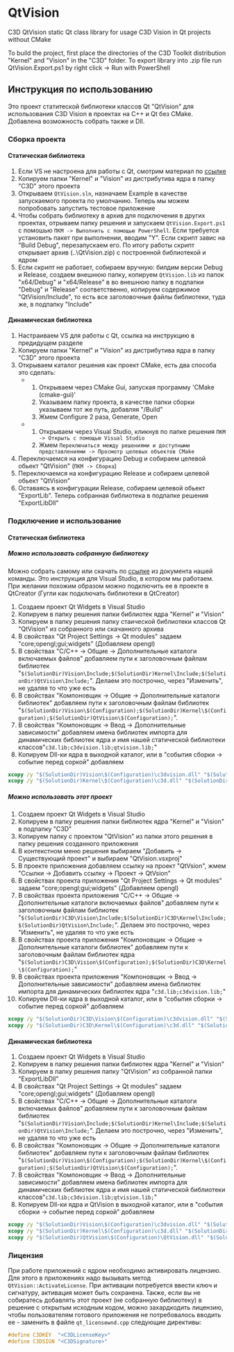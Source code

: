 # QtVision

C3D QtVision static Qt class library for usage C3D Vision in Qt projects without CMake

To build the project, first place the directories of the C3D Toolkit distribution "Kernel" and "Vision" in the "C3D" folder.
To export library into .zip file run QtVision.Export.ps1 by right click -> Run with PowerShell

## Инструкция по использованию

Это проект статитеской библиотеки классов Qt "QtVision" для использования C3D Vision в проектах на C++ и Qt без CMake. Добавлена возможность собрать также и Dll.

### Сборка проекта

#### Cтатическая библиотека

1. Если VS не настроена для работы с Qt, смотрим материал по [ссылке](http://wiki.mpu-cloud.ru/c3d-vision-getting-started)
1. Копируем папки "Kernel" и "Vision" из дистрибутива ядра в папку "C3D" этого проекта
1. Открываем `QtVision.sln`, назначаем Example в качестве запускаемого проекта по умолчанию. Теперь мы можем попробовать запустить тестовое приложение
1. Чтобы собрать библиотеку в архив для подключения в других проектах, отрываем папку решения и запускаем `QtVision.Export.ps1` с помошью `ПКМ -> Выполнить с помощью PowerShell`. Если требуется установить пакет при выполнении, вводим "Y". Если скрипт завис на "Build Debug", перезапускаем его. По итогу работы скрипт открывает архив (..\QtVision.zip) с построенной библиотекой и ядром
1. Если скрипт не работает, собираем вручную: билдим версии Debug и Release, создаем внешнюю папку, копируем `QtVision.lib` из папок "x64/Debug" и "x64/Release" в во внешнюю папку в подпапки "Debug" и "Release" соответственно, копируем содержимое "QtVision/Include", то есть все заголовочные файлы библиотеки, туда же, в подпапку "Include"

#### Динамическая библиотека

1. Настраиваем VS для работы с Qt, ссылка на инструкцию в предидущем разделе
1. Копируем папки "Kernel" и "Vision" из дистрибутива ядра в папку "C3D" этого проекта
1. Открываем каталог решения как проект CMake, есть два способа это сделать:
   - 1. Открываем через СMake Gui, запуская программу 'СMake (cmake-gui)'
     1. Указываем папку проекта, в качестве папки сборки указываем тот же путь, добавляя "/Build"
     1. Жмем Configure 2 раза, Generate, Open
   - 1. Открываем через Visual Studio, кликнув по папке решения `ПКМ -> Открыть с помощью Visual Studio`
     1. Жмем `Переключиться между решениями и доступными представлениями -> Просмотр целевых объектов CMake`
1. Переключаемся на конфигурацию Debug и собираем целевой обьект "QtVision" (`ПКМ -> Сборка`)
1. Переключаемся на конфигурацию Release и собираем целевой обьект "QtVision"
1. Оставаясь в конфигурации Release, собираем целевой обьект "ExportLib". Теперь собранная библиотека в подпапке решения "ExportLibDll"

### Подключение и использование

#### Cтатическая библиотека

##### Можно использовать собранную библиотеку

Можно собрать самому или скачать по [ссылке](https://clck.ru/YsCKE) из документа нашей команды. Это инструкция для Visual Studio, в котором мы работаем. При желании похожим образом можно подключить ее в проекте в QtCreator (Гугли как подключать библиотеки в QtCreator)

1. Создаем проект Qt Widgets в Visual Studio
1. Копируем в папку решения папки библиотек ядра "Kernel" и "Vision"
1. Копируем в папку решения папку стаической библиотеки классов Qt "QtVision" из собранного или скачанного архива
1. В свойствах "Qt Project Settings -> Qt modules" задаем "core;opengl;gui;widgets" (Добавляем opengl)
1. В свойствах "C/C++ -> Общие -> Дополнительные каталоги включаемых файлов" добавляем пути к заголовочным файлам библиотек "`$(SolutionDir)Vision\Include;$(SolutionDir)Kernel\Include;$(SolutionDir)QtVision\Include;`". Делаем это построчно, через "Изменить", не удаляя то что уже есть
1. В свойствах "Компоновщик -> Общие -> Дополнительные каталоги библиотек" добавляем пути к заголовочным файлам библиотек "`$(SolutionDir)Vision\$(Configuration);$(SolutionDir)Kernel\$(Configuration);$(SolutionDir)QtVision\$(Configuration);`".
1. В свойствах "Компоновщик -> Ввод -> Дополнительные зависимости" добавляем имена библиотек импорта для динамических библиотек ядра и имя нашей статической библиотеки классов"`c3d.lib;c3dvision.lib;qtvision.lib;`"
1. Копируем Dll-ки ядра в выходной каталог, или в "события сборки -> событие перед соркой" добавляем

```cmd
xcopy /y "$(SolutionDir)Vision\$(Configuration)\c3dvision.dll" "$(SolutionDir)$(Platform)\$(Configuration)"
xcopy /y "$(SolutionDir)Kernel\$(Configuration)\c3d.dll" "$(SolutionDir)$(Platform)\$(Configuration)"
```

##### Можно использовать этот проект

1. Создаем проект Qt Widgets в Visual Studio
1. Копируем в папку решения папки библиотек ядра "Kernel" и "Vision" в подпапку "C3D"
1. Копируем папку с проектом "QtVision" из папки этого решения в папку решения созданного приложения
1. В контекстном меню решения выбираем "Добавить -> Существующий проект" и выбираем "QtVision.vsxproj"
1. В проекте приложения добавляем ссылку на проект "QtVsion", жмем "Ссылки -> Добавить ссылку -> Проект -> QtVsion"
1. В свойствах проекта приложения "Qt Project Settings -> Qt modules" задаем "core;opengl;gui;widgets" (Добавляем opengl)
1. В свойствах проекта приложения "C/C++ -> Общие -> Дополнительные каталоги включаемых файлов" добавляем пути к заголовочным файлам библиотек "`$(SolutionDir)C3D\Vision\Include;$(SolutionDir)C3D\Kernel\Include;$(SolutionDir)QtVision\Include;`". Делаем это построчно, через "Изменить", не удаляя то что уже есть
1. В свойствах проекта приложения "Компоновщик -> Общие -> Дополнительные каталоги библиотек" добавляем пути к заголовочным файлам библиотек ядра "`$(SolutionDir)C3D\Vision\$(Configuration);$(SolutionDir)C3D\Kernel\$(Configuration);`"
1. В свойствах проекта приложения "Компоновщик -> Ввод -> Дополнительные зависимости" добавляем имена библиотек импорта для динамических библиотек ядра "`c3d.lib;c3dvision.lib;`"
1. Копируем Dll-ки ядра в выходной каталог, или в "события сборки -> событие перед соркой" добавляем

```cmd
xcopy /y "$(SolutionDir)C3D\Vision\$(Configuration)\c3dvision.dll" "$(SolutionDir)$(Platform)\$(Configuration)"
xcopy /y "$(SolutionDir)C3D\Kernel\$(Configuration)\c3d.dll" "$(SolutionDir)$(Platform)\$(Configuration)"
```

#### Динамическая библиотека

1. Создаем проект Qt Widgets в Visual Studio
1. Копируем в папку решения папки библиотек ядра "Kernel" и "Vision"
1. Копируем в папку решения папку "QtVision" из собранной папки "ExportLibDll"
1. В свойствах "Qt Project Settings -> Qt modules" задаем "core;opengl;gui;widgets" (Добавляем opengl)
1. В свойствах "C/C++ -> Общие -> Дополнительные каталоги включаемых файлов" добавляем пути к заголовочным файлам библиотек "`$(SolutionDir)Vision\Include;$(SolutionDir)Kernel\Include;$(SolutionDir)QtVision\Include;`". Делаем это построчно, через "Изменить", не удаляя то что уже есть
1. В свойствах "Компоновщик -> Общие -> Дополнительные каталоги библиотек" добавляем пути к заголовочным файлам библиотек "`$(SolutionDir)Vision\$(Configuration);$(SolutionDir)Kernel\$(Configuration);$(SolutionDir)QtVision\$(Configuration);`".
1. В свойствах "Компоновщик -> Ввод -> Дополнительные зависимости" добавляем имена библиотек импорта для динамических библиотек ядра и имя нашей статической библиотеки классов"`c3d.lib;c3dvision.lib;qtvision.lib;`"
1. Копируем Dll-ки ядра и QtVision в выходной каталог, или в "события сборки -> событие перед соркой" добавляем

```cmd
xcopy /y "$(SolutionDir)Vision\$(Configuration)\c3dvision.dll" "$(SolutionDir)$(Platform)\$(Configuration)"
xcopy /y "$(SolutionDir)Kernel\$(Configuration)\c3d.dll" "$(SolutionDir)$(Platform)\$(Configuration)"
xcopy /y "$(SolutionDir)QtVision\$(Configuration)\QtVision.dll" "$(SolutionDir)$(Platform)\$(Configuration)"
```

### Лицензия

При работе приложений с ядром необходимо активировать лицензию. Для этого в приложениях надо вызывать метод `QtVision::ActivateLicense`. При активации потребуется ввести ключ и сигнатуру, активация может быть сохранена.
Также, если вы не собиратесь добавлять этот проект (не собранную библиотеку) в решение с открытым исходным кодом, можно захардкодить лицензию, чтобы пользователям готового приложения не потребовалось вводить ее - заменить в файле `qt_licensewnd.cpp` следующие директивы:

```cpp
#define C3DKEY  "<C3DLicenseKey>"
#define C3DSIGN "<C3DSignature>"
```
